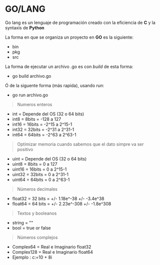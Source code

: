 # GO/LANG

Go lang es un lenguaje de programación creado con la eficiencia de **C** y la syntaxis de **Python**

La forma en que se organiza un proyecto en **GO** es la siguiente:
 * bin
 * pkg
 * src

 La forma de ejecutar un archivo .go es con *build* de esta forma:
 * go build archivo.go

 Ó de la siguente forma (más rapida), usando *run*:
 * go run archivo.go

> Numeros enteros
  
* int = Depende del OS (32 o 64 bits)
* int8 = 8bits = -128 a 127
* int16 = 16bits = -2^15 a 2^15-1
* int32 = 32bits = -2^31 a 2^31-1
* int64 = 64bits = -2^63 a 2^63-1

>Optimizar memoria cuando sabemos que el dato simpre va ser positivo

* uint = Depende del OS (32 o 64 bits)
* uint8 = 8bits = 0 a 127
* uint16 = 16bits = 0 a 2^15-1
* uint32 = 32bits = 0 a 2^31-1
* uint64 = 64bits = 0 a 2^63-1

>Números decimales
* float32 = 32 bits = +/- 1.18e^-38 +/- -3.4e^38
* float64 = 64 bits = +/- 2.23e^-308 +/- -1.8e^308

>Textos y booleanos
* string = ""
* bool = true or false

>Números complejos
* Complex64 = Real e Imaginario float32
* Complex128 = Real e Imaginario float64
* Ejemplo : c:=10 + 8i


